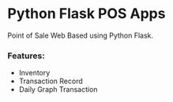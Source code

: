 # Python Flask POS Apps

Point of Sale Web Based using Python Flask.
### Features:
* Inventory
* Transaction Record
* Daily Graph Transaction

